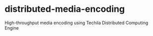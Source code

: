 # distributed-media-encoding
High-throughput media encoding using Techila Distributed Computing Engine
